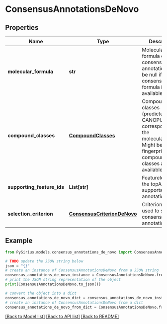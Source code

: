 # ConsensusAnnotationsDeNovo


## Properties

Name | Type | Description | Notes
------------ | ------------- | ------------- | -------------
**molecular_formula** | **str** | Molecular formula of the consensus annotation  Might be null if no consensus formula is available. | [optional] 
**compound_classes** | [**CompoundClasses**](CompoundClasses.md) | Compound classes (predicted with CANOPUS) corresponding to the molecularFormula  Might be null if no fingerprints or compound classes are available. | [optional] 
**supporting_feature_ids** | **List[str]** | FeatureIds where the topAnnotation supports this annotation. | [optional] 
**selection_criterion** | [**ConsensusCriterionDeNovo**](ConsensusCriterionDeNovo.md) | Criterion that was used to select the consensus annotation. | [optional] 

## Example

```python
from PySirius.models.consensus_annotations_de_novo import ConsensusAnnotationsDeNovo

# TODO update the JSON string below
json = "{}"
# create an instance of ConsensusAnnotationsDeNovo from a JSON string
consensus_annotations_de_novo_instance = ConsensusAnnotationsDeNovo.from_json(json)
# print the JSON string representation of the object
print(ConsensusAnnotationsDeNovo.to_json())

# convert the object into a dict
consensus_annotations_de_novo_dict = consensus_annotations_de_novo_instance.to_dict()
# create an instance of ConsensusAnnotationsDeNovo from a dict
consensus_annotations_de_novo_from_dict = ConsensusAnnotationsDeNovo.from_dict(consensus_annotations_de_novo_dict)
```
[[Back to Model list]](../README.md#documentation-for-models) [[Back to API list]](../README.md#documentation-for-api-endpoints) [[Back to README]](../README.md)



